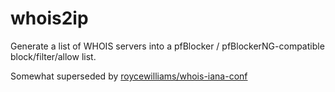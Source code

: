 # whois2ip

Generate a list of WHOIS servers into a pfBlocker / pfBlockerNG-compatible block/filter/allow list.

Somewhat superseded by [roycewilliams/whois-iana-conf](https://github.com/roycewilliams/whois-iana-conf)

